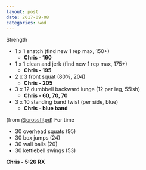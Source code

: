 ```yaml
---
layout: post
date: 2017-09-08
categories: wod
---
```


Strength
- 1 x 1 snatch (find new 1 rep max, 150+)
  - **Chris - <span>160</span>**
- 1 x 1 clean and jerk (find new 1 rep max, 175+)
  - **Chris - <span>195</span>**
- 2 x 3 front squat (80%, 204)
  - **Chris - <span>205</span>**
- 3 x 12 dumbbell backward lunge (12 per leg, 55ish)
  - **Chris - <span>60, 70, 70</span>**
- 3 x 10 standing band twist (per side, blue)
  - **Chris - <span>blue band</span>**

(from [@crossfitpd](http://crossfitpd.com)) For time
- 30 overhead squats (95)
- 30 box jumps (24)
- 30 wall balls (20)
- 30 kettlebell swings (53)

**Chris - <span>5:26 RX</span>**
